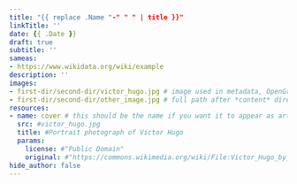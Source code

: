 ```yaml
---
title: "{{ replace .Name "-" " " | title }}"
linkTitle: ''
date: {{ .Date }}
draft: true
subtitle: ''
sameas:
- https://www.wikidata.org/wiki/example
description: ''
images:
- first-dir/second-dir/victor_hugo.jpg # image used in metadata, OpenGraph and Twitter cards, first 6 images are also used by OpenGraph
- first-dir/second-dir/other_image.jpg # full path after *content* directory preppended to image name
resources:
- name: cover # this should be the name if you want it to appear as article's featured image of the article
  src: #victor_hugo.jpg
  title: #Portrait photograph of Victor Hugo
  params:
    license: #"Public Domain"
    original: #"https://commons.wikimedia.org/wiki/File:Victor_Hugo_by_%C3%89tienne_Carjat_1876_-_full.jpg"
hide_author: false
---
```


